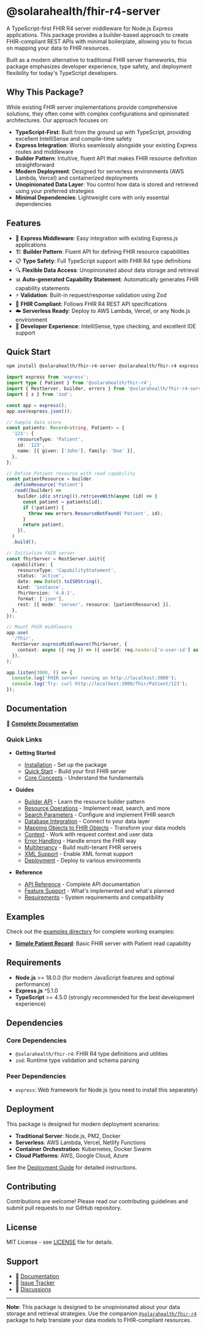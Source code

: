 # @solarahealth/fhir-r4-server

A TypeScript-first FHIR R4 server middleware for Node.js Express applications. This package provides a builder-based approach to create FHIR-compliant REST APIs with minimal boilerplate, allowing you to focus on mapping your data to FHIR resources.

Built as a modern alternative to traditional FHIR server frameworks, this package emphasizes developer experience, type safety, and deployment flexibility for today's TypeScript developers.

## Why This Package?

While existing FHIR server implementations provide comprehensive solutions, they often come with complex configurations and opinionated architectures. Our approach focuses on:

- **TypeScript-First**: Built from the ground up with TypeScript, providing excellent IntelliSense and compile-time safety
- **Express Integration**: Works seamlessly alongside your existing Express routes and middleware
- **Builder Pattern**: Intuitive, fluent API that makes FHIR resource definition straightforward
- **Modern Deployment**: Designed for serverless environments (AWS Lambda, Vercel) and containerized deployments
- **Unopinionated Data Layer**: You control how data is stored and retrieved using your preferred strategies
- **Minimal Dependencies**: Lightweight core with only essential dependencies

## Features

- 🚀 **Express Middleware**: Easy integration with existing Express.js applications
- 🏗️ **Builder Pattern**: Fluent API for defining FHIR resource capabilities
- 📋 **Type Safety**: Full TypeScript support with FHIR R4 type definitions
- 🔍 **Flexible Data Access**: Unopinionated about data storage and retrieval
- 📊 **Auto-generated Capability Statement**: Automatically generates FHIR capability statements
- ⚡ **Validation**: Built-in request/response validation using Zod
- 🎯 **FHIR Compliant**: Follows FHIR R4 REST API specifications
- ☁️ **Serverless Ready**: Deploy to AWS Lambda, Vercel, or any Node.js environment
- 🔧 **Developer Experience**: IntelliSense, type checking, and excellent IDE support

## Quick Start

```bash
npm install @solarahealth/fhir-r4-server @solarahealth/fhir-r4 express
```

```typescript
import express from 'express';
import type { Patient } from '@solarahealth/fhir-r4';
import { RestServer, builder, errors } from '@solarahealth/fhir-r4-server';
import { z } from 'zod';

const app = express();
app.use(express.json());

// Sample data store
const patients: Record<string, Patient> = {
  '123': {
    resourceType: 'Patient',
    id: '123',
    name: [{ given: ['John'], family: 'Doe' }],
  },
};

// Define Patient resource with read capability
const patientResource = builder
  .defineResource('Patient')
  .read((builder) =>
    builder.id(z.string()).retrieveWith(async (id) => {
      const patient = patients[id];
      if (!patient) {
        throw new errors.ResourceNotFound('Patient', id);
      }
      return patient;
    }),
  )
  .build();

// Initialize FHIR server
const fhirServer = RestServer.init({
  capabilities: {
    resourceType: 'CapabilityStatement',
    status: 'active',
    date: new Date().toISOString(),
    kind: 'instance',
    fhirVersion: '4.0.1',
    format: ['json'],
    rest: [{ mode: 'server', resource: [patientResource] }],
  },
});

// Mount FHIR middleware
app.use(
  '/fhir',
  RestServer.expressMiddleware(fhirServer, {
    context: async ({ req }) => ({ userId: req.headers['x-user-id'] as string }),
  }),
);

app.listen(3000, () => {
  console.log('FHIR server running on http://localhost:3000');
  console.log('Try: curl http://localhost:3000/fhir/Patient/123');
});
```

## Documentation

📖 **[Complete Documentation](https://github.com/SolaraHealthAU/fhir/blob/main/packages/fhir-r4-server/docs/index.md)**

### Quick Links

- **Getting Started**

  - [Installation](https://github.com/SolaraHealthAU/fhir/blob/main/packages/fhir-r4-server/docs/getting-started/installation.md) - Set up the package
  - [Quick Start](https://github.com/SolaraHealthAU/fhir/blob/main/packages/fhir-r4-server/docs/getting-started/quick-start.md) - Build your first FHIR server
  - [Core Concepts](https://github.com/SolaraHealthAU/fhir/blob/main/packages/fhir-r4-server/docs/getting-started/core-concepts.md) - Understand the fundamentals

- **Guides**

  - [Builder API](https://github.com/SolaraHealthAU/fhir/blob/main/packages/fhir-r4-server/docs/guides/builder-api.md) - Learn the resource builder pattern
  - [Resource Operations](https://github.com/SolaraHealthAU/fhir/blob/main/packages/fhir-r4-server/docs/guides/resource-operations.md) - Implement read, search, and more
  - [Search Parameters](https://github.com/SolaraHealthAU/fhir/blob/main/packages/fhir-r4-server/docs/guides/search-parameters.md) - Configure and implement FHIR search
  - [Database Integration](https://github.com/SolaraHealthAU/fhir/blob/main/packages/fhir-r4-server/docs/guides/database-integration.md) - Connect to your data layer
  - [Mapping Objects to FHIR Objects](https://github.com/SolaraHealthAU/fhir/blob/main/packages/fhir-r4-server/docs/guides/mapping-objects-to-fhir-objects.md) - Transform your data models
  - [Context](https://github.com/SolaraHealthAU/fhir/blob/main/packages/fhir-r4-server/docs/guides/context.md) - Work with request context and user data
  - [Error Handling](https://github.com/SolaraHealthAU/fhir/blob/main/packages/fhir-r4-server/docs/guides/error-handling.md) - Handle errors the FHIR way
  - [Multitenancy](https://github.com/SolaraHealthAU/fhir/blob/main/packages/fhir-r4-server/docs/guides/multitenancy.md) - Build multi-tenant FHIR servers
  - [XML Support](https://github.com/SolaraHealthAU/fhir/blob/main/packages/fhir-r4-server/docs/guides/xml-support.md) - Enable XML format support
  - [Deployment](https://github.com/SolaraHealthAU/fhir/blob/main/packages/fhir-r4-server/docs/guides/deployment.md) - Deploy to various environments

- **Reference**
  - [API Reference](https://github.com/SolaraHealthAU/fhir/blob/main/packages/fhir-r4-server/docs/reference/api.md) - Complete API documentation
  - [Feature Support](https://github.com/SolaraHealthAU/fhir/blob/main/packages/fhir-r4-server/docs/reference/feature-support.md) - What's implemented and what's planned
  - [Requirements](https://github.com/SolaraHealthAU/fhir/blob/main/packages/fhir-r4-server/docs/reference/requirements.md) - System requirements and compatibility

## Examples

Check out the [examples directory](https://github.com/SolaraHealthAU/fhir/tree/main/packages/fhir-r4-server/examples/) for complete working examples:

- **[Simple Patient Record](https://github.com/SolaraHealthAU/fhir/tree/main/packages/fhir-r4-server/examples/simple-patient-record/)**: Basic FHIR server with Patient read capability

## Requirements

- **Node.js** >= 18.0.0 (for modern JavaScript features and optimal performance)
- **Express.js** ^5.1.0
- **TypeScript** >= 4.5.0 (strongly recommended for the best development experience)

## Dependencies

### Core Dependencies

- `@solarahealth/fhir-r4`: FHIR R4 type definitions and utilities
- `zod`: Runtime type validation and schema parsing

### Peer Dependencies

- `express`: Web framework for Node.js (you need to install this separately)

## Deployment

This package is designed for modern deployment scenarios:

- **Traditional Server**: Node.js, PM2, Docker
- **Serverless**: AWS Lambda, Vercel, Netlify Functions
- **Container Orchestration**: Kubernetes, Docker Swarm
- **Cloud Platforms**: AWS, Google Cloud, Azure

See the [Deployment Guide](https://github.com/SolaraHealthAU/fhir/blob/main/packages/fhir-r4-server/docs/guides/deployment.md) for detailed instructions.

## Contributing

Contributions are welcome! Please read our contributing guidelines and submit pull requests to our GitHub repository.

## License

MIT License - see [LICENSE](./LICENSE) file for details.

## Support

- 📖 [Documentation](https://github.com/SolaraHealthAU/fhir/blob/main/packages/fhir-r4-server/docs/index.md)
- 🐛 [Issue Tracker](https://github.com/SolaraHealthAU/fhir/issues)
- 💬 [Discussions](https://github.com/SolaraHealthAU/fhir/discussions)

---

**Note**: This package is designed to be unopinionated about your data storage and retrieval strategies. Use the companion [`@solarahealth/fhir-r4`](https://www.npmjs.com/package/@solarahealth/fhir-r4) package to help translate your data models to FHIR-compliant resources.
